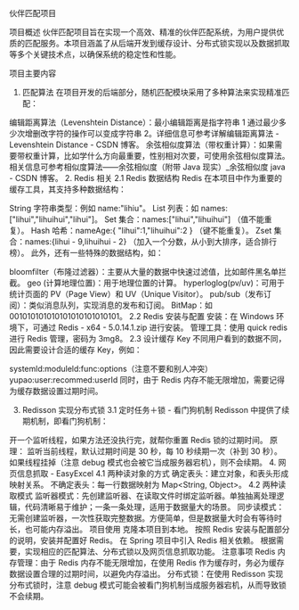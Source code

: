 
伙伴匹配项目

项目概述
伙伴匹配项目旨在实现一个高效、精准的伙伴匹配系统，为用户提供优质的匹配服务。本项目涵盖了从后端开发到缓存设计、分布式锁实现以及数据抓取等多个关键技术点，以确保系统的稳定性和性能。

项目主要内容
1. 匹配算法
   在项目开发的后端部分，随机匹配模块采用了多种算法来实现精准匹配：

编辑距离算法（Levenshtein Distance）：最小编辑距离是指字符串 1 通过最少多少次增删改字符的操作可以变成字符串 2。详细信息可参考详解编辑距离算法 - Levenshtein Distance - CSDN 博客。
余弦相似度算法（带权重计算）：如果需要带权重计算，比如学什么方向最重要，性别相对次要，可使用余弦相似度算法。相关信息可参考相似度算法——余弦相似度（附带 Java 现实）_余弦相似度 java - CSDN 博客。
2. Redis 相关
   2.1 Redis 数据结构
   Redis 在本项目中作为重要的缓存工具，其支持多种数据结构：

String 字符串类型：例如 name:"lihiu"。
List 列表：如 names:["lihui","lihuihui","lihui"]。
Set 集合：names:["lihui","lihuihui"] （值不能重复）。
Hash 哈希：nameAge:{ "lihui":1,"lihuihui":2 } （键不能重复）。
Zset 集合：names:{lihui - 9,lihuihui - 2} （加入一个分数，从小到大排序，适合排行榜）。
此外，还有一些特殊的数据结构，如：

bloomfilter（布隆过滤器）：主要从大量的数据中快速过滤值，比如邮件黑名单拦截。
geo (计算地理位置)：用于地理位置的计算。
hyperloglog(pv/uv)：可用于统计页面的 PV（Page View）和 UV（Unique Visitor）。
pub/sub（发布订阅）：类似消息队列，实现消息的发布和订阅。
BitMap：如 001010101010101010101010101。
2.2 Redis 安装与配置
安装：在 Windows 环境下，可通过 Redis - x64 - 5.0.14.1.zip 进行安装。
管理工具：使用 quick redis 进行 Redis 管理，密码为 3mg8。
2.3 设计缓存 Key
不同用户看到的数据不同，因此需要设计合适的缓存 Key，例如：

systemld:moduleld:func:options（注意不要和别人冲突）
yupao:user:recommed:userId
同时，由于 Redis 内存不能无限增加，需要记得为缓存数据设置过期时间。

3. Redisson 实现分布式锁
   3.1 定时任务＋锁 - 看门狗机制
   Redisson 中提供了续期机制，即看门狗机制：

开一个监听线程，如果方法还没执行完，就帮你重置 Redis 锁的过期时间。
原理：
监听当前线程，默认过期时间是 30 秒，每 10 秒续期一次（补到 30 秒）。
如果线程挂掉（注意 debug 模式也会被它当成服务器宕机），则不会续期。
4. 网页信息抓取 - EasyExcel
   4.1 两种读对象的方式
   确定表头：建立对象，和表头形成映射关系。
   不确定表头：每一行数据映射为 Map<String, Object>。
   4.2 两种读取模式
   监听器模式：先创建监听器、在读取文件时绑定监听器。单独抽离处理逻辑，代码清晰易于维护；一条一条处理，适用于数据量大的场景。
   同步读模式：无需创建监听器，一次性获取完整数据。方便简单，但是数据量大时会有等待时长，也可能内存溢出。
   项目使用
   克隆本项目到本地。
   按照 Redis 安装与配置部分的说明，安装并配置好 Redis。
   在 Spring 项目中引入 Redis 相关依赖。
   根据需要，实现相应的匹配算法、分布式锁以及网页信息抓取功能。
   注意事项
   Redis 内存管理：由于 Redis 内存不能无限增加，在使用 Redis 作为缓存时，务必为缓存数据设置合理的过期时间，以避免内存溢出。
   分布式锁：在使用 Redisson 实现分布式锁时，注意 debug 模式可能会被看门狗机制当成服务器宕机，从而导致锁不会续期。